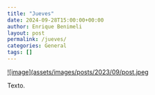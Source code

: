 ```yaml
---
title: "Jueves"
date: 2024-09-28T15:00:00+00:00
author: Enrique Benimeli
layout: post
permalink: /jueves/
categories: General
tags: []
---
```


[![image](assets/images/posts/2023/09/post.jpeg]()

Texto.
